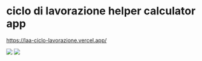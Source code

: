 # ciclo di lavorazione helper calculator app

https://laa-ciclo-lavorazione.vercel.app/

![](https://i.stack.imgur.com/9JnG6.jpg)
![](https://i.stack.imgur.com/OD6Bq.jpg)
